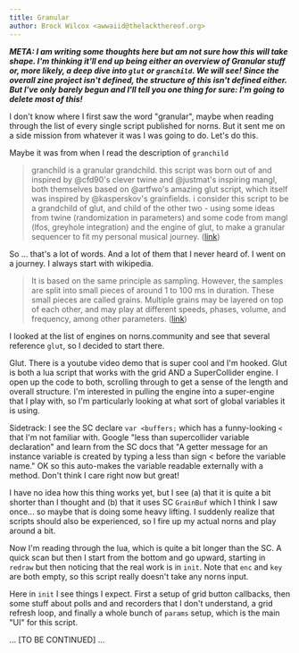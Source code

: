 ```yaml
---
title: Granular
author: Brock Wilcox <awwaiid@thelackthereof.org>
---
```


***META: I am writing some thoughts here but am not sure how this will take shape. I'm thinking it'll end up being either an overview of Granular stuff or, more likely, a deep dive into `glut` or `granchild`. We will see! Since the overall zine project isn't defined, the structure of this isn't defined either. But I've only barely begun and I'll tell you one thing for sure: I'm going to delete most of this!***

I don't know where I first saw the word "granular", maybe when reading through the list of every single script published for norns. But it sent me on a side mission from whatever it was I was going to do. Let's do this.

Maybe it was from when I read the description of `granchild`

> granchild is a granular grandchild. this script was born out of and inspired by @cfd90's clever twine and @justmat's inspiring mangl, both themselves based on @artfwo's amazing glut script, which itself was inspired by @kasperskov's grainfields. i consider this script to be a grandchild of glut, and child of the other two - using some ideas from twine (randomization in parameters) and some code from mangl (lfos, greyhole integration) and the engine of glut, to make a granular sequencer to fit my personal musical journey. ([link](https://norns.community/en/authors/infinitedigits/granchild))

So ... that's a lot of words. And a lot of them that I never heard of. I went on a journey. I always start with wikipedia.

> It is based on the same principle as sampling. However, the samples are split into small pieces of around 1 to 100 ms in duration. These small pieces are called grains. Multiple grains may be layered on top of each other, and may play at different speeds, phases, volume, and frequency, among other parameters. ([link](https://en.wikipedia.org/wiki/Granular_synthesis))

I looked at the list of engines on norns.community and see that several reference `glut`, so I decided to start there.

Glut. There is a youtube video demo that is super cool and I'm hooked. Glut is both a lua script that works with the grid AND a SuperCollider engine. I open up the code to both, scrolling through to get a sense of the length and overall structure. I'm interested in pulling the engine into a super-engine that I play with, so I'm particularly looking at what sort of global variables it is using.

Sidetrack: I see the SC declare `var <buffers;` which has a funny-looking `<` that I'm not familiar with. Google "less than supercollider variable declaration" and learn from the SC docs that "A getter message for an instance variable is created by typing a less than sign < before the variable name." OK so this auto-makes the variable readable externally with a method. Don't think I care right now but great!

I have no idea how this thing works yet, but I see (a) that it is quite a bit shorter than I thought and (b) that it uses SC `GrainBuf` which I think I saw once... so maybe that is doing some heavy lifting. I suddenly realize that scripts should also be experienced, so I fire up my actual norns and play around a bit.

Now I'm reading through the lua, which is quite a bit longer than the SC. A quick scan but then I start from the bottom and go upward, starting in `redraw` but then noticing that the real work is in `init`. Note that `enc` and `key` are both empty, so this script really doesn't take any norns input.

Here in `init` I see things I expect. First a setup of grid button callbacks, then some stuff about polls and and recorders that I don't understand, a grid refresh loop, and finally a whole bunch of `params` setup, which is the main "UI" for this script.

... [TO BE CONTINUED] ...
